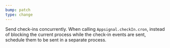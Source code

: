 ```yaml
---
bump: patch
type: change
---
```


Send check-ins concurrently. When calling `Appsignal.checkIn.cron`, instead of blocking the current process while the check-in events are sent, schedule them to be sent in a separate process.
